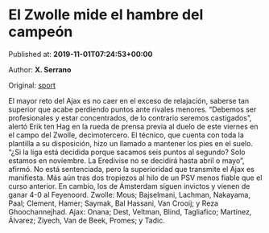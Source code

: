 
# El Zwolle mide el hambre del campeón

Published at: **2019-11-01T07:24:53+00:00**

Author: **X. Serrano**

Original: [sport](https://www.sport.es/es/noticias/resto-del-mundo/zwolle-mide-hambre-del-campeon-7709571)

El mayor reto del Ajax es no caer en el exceso de relajación, saberse tan superior que acabe perdiendo puntos ante rivales menores. “Debemos ser profesionales y estar concentrados, de lo contrario seremos castigados&rdquor;, alertó Erik ten Hag en la rueda de prensa previa al duelo de este viernes en el campo del Zwolle, decimotercero.
El técnico, que cuenta con toda la plantilla a su disposición, hizo un llamado a mantener los pies en el suelo. “¿Si la liga está decidida porque sacamos seis puntos al segundo? Solo estamos en noviembre. La Eredivise no se decidirá hasta abril o mayo&rdquor;, afirmó.
No está sentenciada, pero la superioridad que transmite el Ajax es manifiesta. Más aún tras dos tropiezos al hilo de un PSV menos fiable que el curso anterior. En cambio, los de Ámsterdam siguen invictos y vienen de ganar 4-0 al Feyenoord.
Zwolle: Mous; Bajselmani, Lachman, Nakayama, Paal; Clement, Hamer; Saymak, Bal Hassani, Van Crooij; y Reza Ghoochannejhad.
Ajax: Onana; Dest, Veltman, Blind, Tagliafico; Martínez, Álvarez; Ziyech, Van de Beek, Promes; y Tadic.
